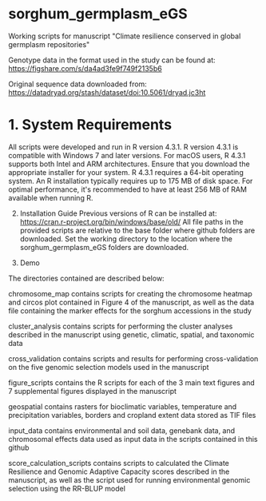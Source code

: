 # sorghum_germplasm_eGS
Working scripts for manuscript "Climate resilience conserved in global germplasm repositories"

Genotype data in the format used in the study can be found at:
https://figshare.com/s/da4ad3fe9f749f2135b6

Original sequence data downloaded from:
https://datadryad.org/stash/dataset/doi:10.5061/dryad.jc3ht

# **1. System Requirements**
All scripts were developed and run in R version 4.3.1.
R version 4.3.1 is compatible with Windows 7 and later versions. For macOS users, R 4.3.1 supports both Intel and ARM architectures. Ensure that you download the appropriate installer for your system.
R 4.3.1 requires a 64-bit operating system. An R installation typically requires up to 175 MB of disk space. For optimal performance, it's recommended to have at least 256 MB of RAM available when running R.

2. Installation Guide
Previous versions of R can be installed at: https://cran.r-project.org/bin/windows/base/old/
All file paths in the provided scripts are relative to the base folder where github folders are downloaded. Set the working directory to the location where the sorghum_germplasm_eGS folders are downloaded.

3. Demo


The directories contained are described below:

  chromosome_map contains scripts for creating the chromosome heatmap and circos plot contained in Figure 4 of the manuscript, as well as the data file containing the marker effects for the sorghum accessions in the study

  cluster_analysis contains scripts for performing the cluster analyses described in the manuscript using genetic, climatic, spatial, and taxonomic data

  cross_validation contains scripts and results for performing cross-validation on the five genomic selection models used in the manuscript

  figure_scripts contains the R scripts for each of the 3 main text figures and 7 supplemental figures displayed in the manuscript

  geospatial contains rasters for bioclimatic variables, temperature and precipitation variables, borders and cropland extent data stored as TIF files

  input_data contains environmental and soil data, genebank data, and chromosomal effects data used as input data in the scripts contained in this github

  score_calculation_scripts contains scripts to calculated the Climate Resilience and Genomic Adaptive Capacity scores described in the manuscript, as well as the script used for running environmental genomic selection using the RR-BLUP model


